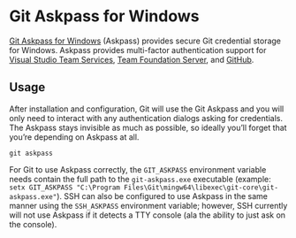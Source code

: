 # Git Askpass for Windows

[Git Askpass for Windows](https://github.com/Microsoft/Git-Credential-Manager-for-Windows) (Askpass) provides secure Git credential storage for Windows. Askpass provides multi-factor authentication support for [Visual Studio Team Services](https://www.visualstudio.com/), [Team Foundation Server](https://www.visualstudio.com/en-us/products/tfs-overview-vs.aspx), and [GitHub](https://github.com/).

## Usage

After installation and configuration, Git will use the Git Askpass and you will only need to interact with any authentication dialogs asking for credentials. The Askpass stays invisible as much as possible, so ideally you’ll forget that you’re depending on Askpass at all.

    git askpass

For Git to use Askpass correctly, the `GIT_ASKPASS` environment variable needs contain the full path to the `git-askpass.exe` executable (example: `setx GIT_ASKPASS "C:\Program Files\Git\mingw64\libexec\git-core\git-askpass.exe"`). SSH can also be configured to use Askpass in the same manner using the `SSH_ASKPASS` environment variable; however, SSH currently will not use Askpass if it detects a TTY console (ala the ability to just ask on the console).
